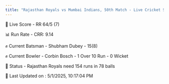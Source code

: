 ```yaml
---
title: "Rajasthan Royals vs Mumbai Indians, 50th Match - Live Cricket Score"
---
```


🔴 Live Score - RR 64/5 (7)  

📊 Run Rate - CRR: 9.14  

✊ Current Batsman - Shubham Dubey - 15(8)  

✊ Current Bowler - Corbin Bosch - 1 Over 10 Run - 0 Wicket  

📑 Status - Rajasthan Royals need 154 runs in 78 balls

📝 Last Updated on : 5/1/2025, 10:17:04 PM  


